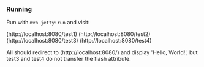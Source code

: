 ### Running

Run with `mvn jetty:run` and visit:

(http://localhost:8080/test1)
(http://localhost:8080/test2)
(http://localhost:8080/test3)
(http://localhost:8080/test4)

All should redirect to (http://localhost:8080/) and display 'Hello, World!', but test3 and test4 do not transfer the flash attribute.
